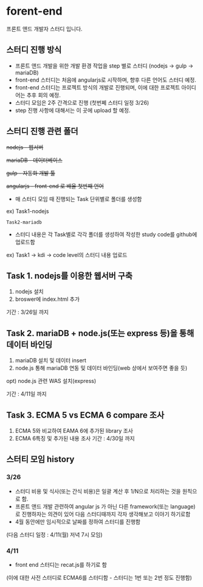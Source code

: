 # forent-end
프론트 앤드 개발자 스터디 입니다.

## 스터디 진행 방식
 - 프론트 앤드 개발을 위한 개발 환경 작업을 step 별로 스터디 
 (nodejs -> gulp -> mariaDB)
 - front-end 스터디는 처음에 angularjs로 시작하며, 향후 다른 언어도 스터디 예정.
 - front-end 스터디는 프로젝트 방식의 개발로 진행되며, 이에 대한 프로젝트 아이디어는 추후 회의 예정.
 - 스터디 모임은 2주 간격으로 진행
 (첫번쩨 스터디 일정 3/26) 
 - step 진행 사항에 대해서는 이 곳에 upload 할 예정.

## 스터디 진행 관련 폴더
 ~~nodejs - 웹서버~~
 
 ~~mariaDB - 데이터베이스~~
 
 ~~gulp - 자동화 개발 툴~~
 
 ~~angularjs  - front-end 로 배울 첫번째 언어~~

 - 매 스터디 모임 때 진행되는 Task 단위별로 폴더를 생성함
 
 ex) Task1-nodejs

    Task2-mariadb

 - 스터디 내용은 각 Task별로 각각 폴더를 생성하여 작성한 study code를 github에 업로드함
 
 ex) Task1 -> kdi -> code level의 스터디 내용 업로드
 
## Task 1. nodejs를 이용한 웹서버 구축
 1. nodejs 설치
 2. broswer에 index.html 추가
 
 기간 : 3/26일 까지

## Task 2. mariaDB + node.js(또는 express 등)을 통해 데이터 바인딩
 1. mariaDB 설치 및 데이터 insert 
 2. node.js 통해 mariaDB 연동 및 데이터 바인딩(web 상에서 보여주면 좋을 듯)
 
 opt) node.js 관련 WAS 설치(express)
 
 기간 : 4/11일 까지

## Task 3. ECMA 5 vs ECMA 6 compare 조사
 1. ECMA 5와 비교하여 EAMA 6에 추가된 library 조사
 2. ECMA 6특징 및 추가된 내용 조사
 기간 : 4/30일 까지

## 스터티 모임 history

### 3/26
 - 스터디 비용 및 식사(또는 간식 비용)은 일괄 계산 후 1/N으로 처리하는 것을 원칙으로 함.
 - 프론트 앤드 개발 관련하여 angular js 가 아닌 다른 framework(또는 language)로 진행하자는 의견이 있어 다음 스터디때까지 각자 생각해보고 이야기 하기로함
 - 4월 동안에만 임시적으로 날짜를 정하여 스터디를 진행함 
 
 (다음 스터디 일정 : 4/11(월) 저녁 7시 모임)

### 4/11
 - front end 스터디는 recat.js를 하기로 함
 
 (이에 대한 사전 스터디로 ECMA6를 스터디함 - 스터디는 1번 또는 2번 정도 진행함)
